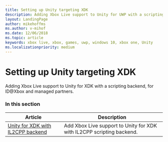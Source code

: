 ```yaml
---
title: Setting up Unity targeting XDK
description: Adding Xbox Live support to Unity for UWP with a scripting backend, for ID@Xbox and managed partners.
layout: LandingPage
author: mikehoffms
ms.author: v-mihof
ms.date: 12/06/2018
ms.topic: article
keywords: xbox live, xbox, games, uwp, windows 10, xbox one, Unity
ms.localizationpriority: medium
---
```


# Setting up Unity targeting XDK

Adding Xbox Live support to Unity for XDK with a scripting backend, for ID@Xbox and managed partners.


### In this section

| Article | Description |
|---------|-------------|
| [Unity for XDK with IL2CPP backend](../../../get-started-with-partner/partner-unity-xdk-il2cpp.md) | Add Xbox Live support to Unity for XDK with IL2CPP scripting backend. |
